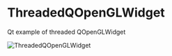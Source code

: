 # ThreadedQOpenGLWidget
Qt example of threaded QOpenGLWidget

![ThreadedQOpenGLWidget](https://user-images.githubusercontent.com/43611658/128483741-76887349-cb4a-4b07-b8a1-fbe3baacbc02.gif)
